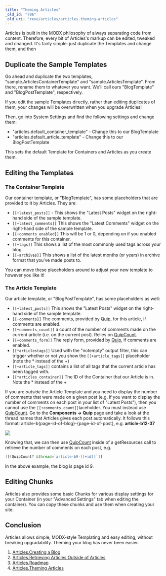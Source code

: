 ```yaml
---
title: "Theming Articles"
_old_id: "786"
_old_uri: "revo/articles/articles.theming-articles"
---
```


Articles is built in the MODX philosophy of always separating code from content. Therefore, every bit of Articles's markup can be edited, tweaked and changed. It's fairly simple: just duplicate the Templates and change them, and then

## Duplicate the Sample Templates

Go ahead and duplicate the two templates, "sample.ArticlesContainerTemplate" and "sample.ArticlesTemplate". From there, rename them to whatever you want. We'll call ours "BlogTemplate" and "BlogPostTemplate", respectively.

If you edit the sample Templates directly, rather than editing duplicates of them, your changes will be overwritten when you upgrade Articles!

Then, go into System Settings and find the following settings and change them:

- "articles.default\_container\_template" - Change this to our BlogTemplate
- "articles.default\_article\_template" - Change this to our BlogPostTemplate

This sets the default Template for Containers and Articles as you create them.

## Editing the Templates

### The Container Template

Our container template, or "BlogTemplate", has some placeholders that are provided to it by Articles. They are:

- `[[+latest_posts]]` - This shows the "Latest Posts" widget on the right-hand side of the sample template.
- `[[+latest_comments]]` This shows the "Latest Comments" widget on the right-hand side of the sample template.
- `[[+comments_enabled]]` This will be 1 or 0, depending on if you enabled comments for this container.
- `[[+tags]]` This shows a list of the most commonly used tags across your blog.
- `[[+archives]]` This shows a list of the latest months (or years) in archive format that you've made posts to.

You can move these placeholders around to adjust your new template to however you like it!

### The Article Template

Our article template, or "BlogPostTemplate", has some placeholders as well:

- `[[+latest_posts]]` This shows the "Latest Posts" widget on the right-hand side of the sample template.
- `[[+comments]]` The comments, provided by [Quip](extras/quip "Quip"), for this article, if comments are enabled.
- `[[+comments_count]]` a count of the number of comments made on the current article (i.e. on the current post). Relies on [QuipCount](extras/quip/quip.quipcount "Quip.QuipCount").
- `[[+comments_form]]` The reply form, provided by [Quip](extras/quip "Quip"), if comments are enabled.
- `[[*articlestags]]` Used with the "notempty" output filter, this can trigger whether or not you show the `[[+article_tags]]` placeholder (note the * instead of the +)
- `[[+article_tags]]` contains a list of all tags that the current article has been tagged with.
- `[[*articles_container]]` The ID of the Container that our Article is in. Note the * instead of the +

If you are _outside_ the Article Template and you need to display the number of comments that were made on a given post (e.g. if you want to display the number of comments on each post in your list of "Latest Posts"), then you cannot use the `[[+comments_count]]`laceholder. You must instead use [QuipCount](extras/quip/quip.quipcount "Quip.QuipCount"). Go to the **Components -> Quip** page and take a look at the thread names that Articles gives each post automatically. It follows this format: article-b{page-id-of-blog}-{page-id-of-post}, e.g. **article-b12-37**

![](quip-thread-names.jpg)

Knowing that, we can then use [QuipCount](extras/quip/quip.quipcount "Quip.QuipCount") inside of a getResources call to retrieve the number of comments on each post, e.g.

``` php
[[!QuipCount? &thread=`article-b9-[[+id]]`]]
```

In the above example, the blog is page id 9.

## Editing Chunks

Articles also provides some basic Chunks for various display settings for your Container (in your "Advanced Settings" tab when editing the container). You can copy these chunks and use them when creating your site.

## Conclusion

Articles allows simple, MODX-style Templating and easy editing, without breaking upgradability. Theming your blog has never been easier.

1. [Articles.Creating a Blog](extras/articles/creating-a-blog)
2. [Articles.Retrieving Articles Outside of Articles](extras/articles/retrieving-articles-outside-of-articles)
3. [Articles.Roadmap](extras/articles/roadmap)
4. [Articles.Theming Articles](extras/articles/theming-articles)
